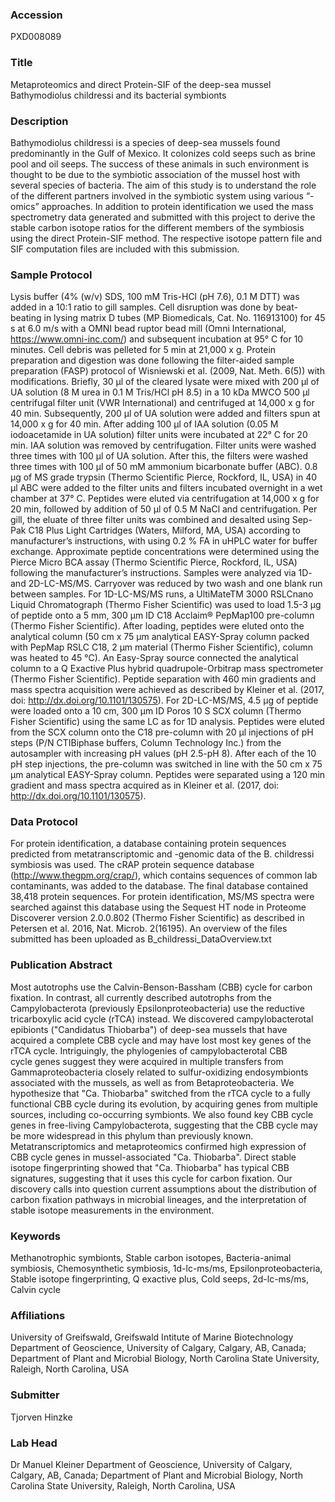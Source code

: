 ### Accession
PXD008089

### Title
Metaproteomics and direct Protein-SIF of the deep-sea mussel Bathymodiolus childressi and its bacterial symbionts

### Description
Bathymodiolus childressi is a species of deep-sea mussels found predominantly in the Gulf of Mexico. It colonizes cold seeps such as brine pool and oil seeps. The success of these animals in such environment is thought to be due to the symbiotic association of the mussel host with several species of bacteria. The aim of this study is to understand the role of the different partners involved in the symbiotic system using various “-omics” approaches. In addition to protein identification we used the mass spectrometry data generated and submitted with this project to derive the stable carbon isotope ratios for the different members of the symbiosis using the direct Protein-SIF method. The respective isotope pattern file and SIF computation files are included with this submission.

### Sample Protocol
Lysis buffer (4% (w/v) SDS, 100 mM Tris-HCl (pH 7.6), 0.1 M DTT) was added in a 10:1 ratio to gill samples. Cell disruption was done by beat-beating in lysing matrix D tubes (MP Biomedicals, Cat. No. 116913100) for 45 s at 6.0 m/s with a OMNI bead ruptor bead mill (Omni International, https://www.omni-inc.com/) and subsequent incubation at 95° C for 10 minutes. Cell debris was pelleted for 5 min at 21,000 x g. Protein preparation and digestion was done following the filter-aided sample preparation (FASP) protocol of Wisniewski et al.  (2009, Nat. Meth. 6(5)) with modifications. Briefly, 30 µl of the cleared lysate were mixed with 200 µl of UA solution (8 M urea in 0.1 M Tris/HCl pH 8.5) in a 10 kDa MWCO 500 µl centrifugal filter unit (VWR International) and centrifuged at 14,000 x g for 40 min. Subsequently, 200 µl of UA solution were added and filters spun at 14,000 x g for 40 min. After adding 100 µl of IAA solution (0.05 M iodoacetamide in UA solution) filter units were incubated at 22° C for 20 min. IAA solution was removed by centrifugation. Filter units were washed three times with 100 µl of UA solution.  After this, the filters were washed three times with 100 µl of 50 mM ammonium bicarbonate buffer (ABC). 0.8 µg of MS grade trypsin (Thermo Scientific Pierce, Rockford, IL, USA) in 40 µl ABC were added to the filter units and filters incubated overnight in a wet chamber at 37° C. Peptides were eluted via centrifugation at 14,000 x g for 20 min, followed by addition of 50 µl of 0.5 M NaCl and centrifugation. Per gill, the eluate of three filter units was combined and desalted using Sep-Pak C18 Plus Light Cartridges (Waters, Milford, MA, USA) according to manufacturer’s instructions, with using 0.2 % FA in uHPLC water for buffer exchange. Approximate peptide concentrations were determined using the Pierce Micro BCA assay (Thermo Scientific Pierce, Rockford, IL, USA) following the manufacturer’s instructions. Samples were analyzed via 1D- and 2D-LC-MS/MS. Carryover was reduced by two wash and one blank run between samples. For 1D-LC-MS/MS runs, a UltiMateTM 3000 RSLCnano Liquid Chromatograph (Thermo Fisher Scientific) was used to load 1.5-3 μg of peptide onto a 5 mm, 300 µm ID C18 Acclaim® PepMap100 pre-column (Thermo Fisher Scientific). After loading, peptides were eluted onto the analytical column (50 cm x 75 µm analytical EASY-Spray column packed with PepMap RSLC C18, 2 µm material (Thermo Fisher Scientific), column was heated to 45 °C). An Easy-Spray source connected the analytical column to a Q Exactive Plus hybrid quadrupole-Orbitrap mass spectrometer (Thermo Fisher Scientific). Peptide separation with 460 min gradients and mass spectra acquisition were achieved as described by Kleiner et al. (2017, doi: http://dx.doi.org/10.1101/130575). For 2D-LC-MS/MS, 4.5 μg of peptide were loaded onto a 10 cm, 300 µm ID Poros 10 S SCX column (Thermo Fisher Scientific) using the same LC as for 1D analysis. Peptides were eluted from the SCX column onto the C18 pre-column with 20 μl injections of pH steps (P/N CTIBiphase buffers, Column Technology Inc.) from the autosampler with increasing pH values (pH 2.5-pH 8). After each of the 10 pH step injections, the pre-column was switched in line with the 50 cm x 75 µm analytical EASY-Spray column. Peptides were separated using a 120 min gradient and mass spectra acquired as in Kleiner et al. (2017, doi: http://dx.doi.org/10.1101/130575).

### Data Protocol
For protein identification, a database containing protein sequences predicted from metatranscriptomic and -genomic data of the B. childressi symbiosis was used. The cRAP protein sequence database (http://www.thegpm.org/crap/), which contains sequences of common lab contaminants, was added to the database. The final database contained 38,418 protein sequences. For protein identification, MS/MS spectra were searched against this database using the Sequest HT node in Proteome Discoverer version 2.0.0.802 (Thermo Fisher Scientific) as described in Petersen et al. 2016, Nat. Microb. 2(16195).  An overview of the files submitted has been uploaded as B_childressi_DataOverview.txt

### Publication Abstract
Most autotrophs use the Calvin-Benson-Bassham (CBB) cycle for carbon fixation. In contrast, all currently described autotrophs from the Campylobacterota (previously Epsilonproteobacteria) use the reductive tricarboxylic acid cycle (rTCA) instead. We discovered campylobacterotal epibionts ("Candidatus Thiobarba") of deep-sea mussels that have acquired a complete CBB cycle and may have lost most key genes of the rTCA cycle. Intriguingly, the phylogenies of campylobacterotal CBB cycle&#xa0;genes suggest they were acquired in multiple transfers from Gammaproteobacteria closely related to sulfur-oxidizing endosymbionts associated with the mussels, as well as from Betaproteobacteria. We hypothesize that "Ca. Thiobarba" switched from the rTCA cycle to a fully functional CBB cycle during its evolution, by acquiring genes from multiple sources, including co-occurring symbionts. We also found key CBB cycle genes in free-living Campylobacterota, suggesting that the CBB cycle may be more widespread in this phylum than previously known. Metatranscriptomics and metaproteomics confirmed high expression of CBB cycle genes in mussel-associated "Ca. Thiobarba". Direct stable isotope fingerprinting showed that "Ca. Thiobarba" has typical CBB signatures, suggesting that it uses this cycle for carbon fixation. Our discovery calls into question current assumptions about the distribution of carbon fixation pathways in microbial lineages, and the interpretation of stable isotope measurements in the environment.

### Keywords
Methanotrophic symbionts, Stable carbon isotopes, Bacteria-animal symbiosis, Chemosynthetic symbiosis, 1d-lc-ms/ms, Epsilonproteobacteria, Stable isotope fingerprinting, Q exactive plus, Cold seeps, 2d-lc-ms/ms, Calvin cycle

### Affiliations
University of Greifswald, Greifswald Intitute of Marine Biotechnology
Department of Geoscience, University of Calgary, Calgary, AB, Canada; Department of Plant and Microbial Biology, North Carolina State University, Raleigh, North Carolina, USA

### Submitter
Tjorven Hinzke

### Lab Head
Dr Manuel Kleiner
Department of Geoscience, University of Calgary, Calgary, AB, Canada; Department of Plant and Microbial Biology, North Carolina State University, Raleigh, North Carolina, USA


